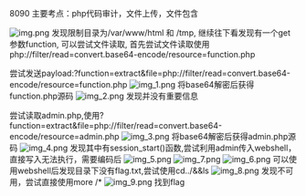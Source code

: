8090
主要考点：php代码审计，文件上传，文件包含

![img.png](img/img.png)
发现限制目录为/var/www/html 和 /tmp, 继续往下看发现有一个get参数function,
可以尝试文件读取, 首先尝试文件读取使用php://filter/read=convert.base64-encode/resource=function.php


尝试发送payload:?function=extract&file=php://filter/read=convert.base64-encode/resource=function.php
![img_1.png](img/img_1.png)
将base64解密后获得function.php源码
![img_2.png](img/img_2.png)
发现并没有重要信息

尝试读取admin.php,使用?function=extract&file=php://filter/read=convert.base64-encode/resource=admin.php
![img_3.png](img/img_3.png)
将base64解密后获得admin.php源码
![img_4.png](img/img_4.png)
发现其中有session_start()函数,尝试利用admin传入webshell，直接写入无法执行，需要编码后
![img_5.png](img/img_5.png)
![img_7.png](img/img_7.png)
![img_6.png](img/img_6.png)
可以使用webshell后发现目录下没有flag.txt,尝试使用cd../&&ls
![img_8.png](img/img_8.png)
发现不可用，尝试直接使用more /*
![img_9.png](img/img_9.png)
找到flag
